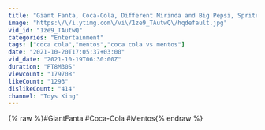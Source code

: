 ```yaml
---
title: "Giant Fanta, Coca-Cola, Different Mirinda and Big Pepsi, Sprite vs Mentos in the Underground"
image: "https:\/\/i.ytimg.com\/vi\/1ze9_TAutwQ\/hqdefault.jpg"
vid_id: "1ze9_TAutwQ"
categories: "Entertainment"
tags: ["coca cola","mentos","coca cola vs mentos"]
date: "2021-10-20T17:05:37+03:00"
vid_date: "2021-10-19T06:30:00Z"
duration: "PT8M30S"
viewcount: "179708"
likeCount: "1293"
dislikeCount: "414"
channel: "Toys King"
---
```

{% raw %}#GiantFanta #Coca-Cola #Mentos{% endraw %}
